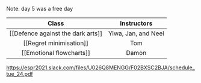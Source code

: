 Note: day 5 was a free day


| Class       | Instructors | 
| :---:        |    :----:   |  
| [[Defence against the dark arts]]      | Yiwa, Jan, and Neel       | 
| [[Regret minimisation]]   | Tom        |
| [[Emotional flowcharts]]  | Damon       |

https://espr2021.slack.com/files/U026Q8MENGG/F02BXSC2BJA/schedule_tue_24.pdf